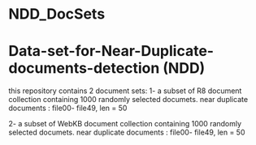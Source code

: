 # NDD_DocSets
# Data-set-for-Near-Duplicate-documents-detection (NDD)
this repository contains 2 document sets:
  1- a subset of R8 document collection containing 1000 randomly selected documets. 
     near duplicate documents : file00- file49, len = 50

  2- a subset of WebKB document collection containing 1000 randomly selected documets. 
     near duplicate documents : file00- file49, len = 50
